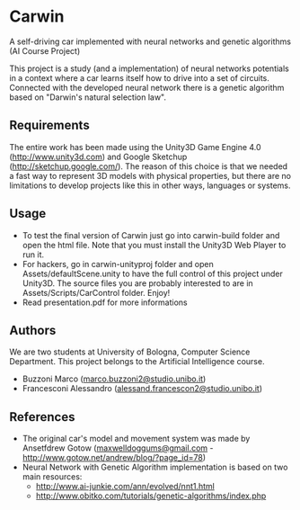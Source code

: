 Carwin
======

A self-driving car implemented with neural networks and genetic algorithms (AI Course Project)

This project is a study (and a implementation) of neural networks potentials in a context where a 
car learns itself how to drive into a set of circuits.
Connected with the developed neural network there is a genetic algorithm based on "Darwin's natural selection law".

Requirements
------------

The entire work has been made using the Unity3D Game Engine 4.0 (http://www.unity3d.com) and Google Sketchup (http://sketchup.google.com/).
The reason of this choice is that we needed a fast way to represent 3D models with physical properties, but there are no 
limitations to develop projects like this in other ways, languages or systems.

Usage 
-----

* To test the final version of Carwin just go into carwin-build folder and open the html file. 
Note that you must install the Unity3D Web Player to run it.
* For hackers, go in carwin-unityproj folder and open Assets/defaultScene.unity to have the full control of this project under Unity3D.
The source files you are probably interested to are in Assets/Scripts/CarControl folder. Enjoy!
* Read presentation.pdf for more informations

Authors
-------

We are two students at University of Bologna, Computer Science Department. 
This project belongs to the Artificial Intelligence course.

* Buzzoni Marco (marco.buzzoni2@studio.unibo.it)
* Francesconi Alessandro (alessand.francescon2@studio.unibo.it)

References
----------

* The original car's model and movement system was made by  Ansetfdrew Gotow (maxwelldoggums@gmail.com - http://www.gotow.net/andrew/blog/?page_id=78)
* Neural Network with Genetic Algorithm implementation is based on two main resources:
	* http://www.ai-junkie.com/ann/evolved/nnt1.html
	* http://www.obitko.com/tutorials/genetic-algorithms/index.php